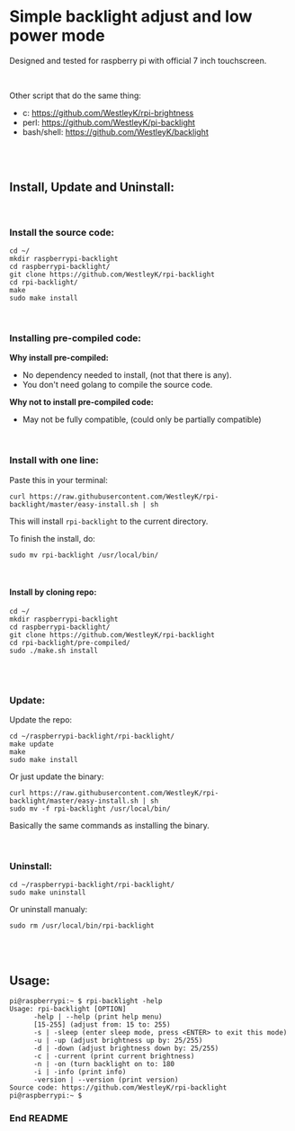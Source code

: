 # Simple backlight adjust and low power mode

Designed and tested for raspberry pi with official 7 inch touchscreen. 

<br>

Other script that do the same thing:
 - c: https://github.com/WestleyK/rpi-brightness
 - perl: https://github.com/WestleyK/pi-backlight
 - bash/shell: https://github.com/WestleyK/backlight

<br>

<br>


## Install, Update and Uninstall:

<br>

### Install the source code:

```
cd ~/
mkdir raspberrypi-backlight
cd raspberrypi-backlight/
git clone https://github.com/WestleyK/rpi-backlight
cd rpi-backlight/
make
sudo make install
```
<br>

### Installing pre-compiled code:

**Why install pre-compiled:**
 - No dependency needed to install, (not that there is any).
 - You don't need golang to compile the source code.

**Why not to install pre-compiled code:**
 - May not be fully compatible, (could only be partially compatible)
<br>

### Install with one line:

Paste this in your terminal:
```
curl https://raw.githubusercontent.com/WestleyK/rpi-backlight/master/easy-install.sh | sh
```
This will install `rpi-backlight` to the current directory.

To finish the install, do:
```
sudo mv rpi-backlight /usr/local/bin/
```
<br>

#### Install by cloning repo:

```
cd ~/
mkdir raspberrypi-backlight
cd raspberrypi-backlight/
git clone https://github.com/WestleyK/rpi-backlight
cd rpi-backlight/pre-compiled/
sudo ./make.sh install
```

<br>
<br>

### Update:

Update the repo:
```
cd ~/raspberrypi-backlight/rpi-backlight/
make update
make
sudo make install
```

Or just update the binary:

```
curl https://raw.githubusercontent.com/WestleyK/rpi-backlight/master/easy-install.sh | sh
sudo mv -f rpi-backlight /usr/local/bin/
```
Basically the same commands as installing the binary.


<br>

### Uninstall:

```
cd ~/raspberrypi-backlight/rpi-backlight/
sudo make uninstall
```
Or uninstall manualy:
```
sudo rm /usr/local/bin/rpi-backlight
```

<br>
<br>

## Usage:

```
pi@raspberrypi:~ $ rpi-backlight -help
Usage: rpi-backlight [OPTION]
      -help | --help (print help menu)
      [15-255] (adjust from: 15 to: 255)
      -s | -sleep (enter sleep mode, press <ENTER> to exit this mode)
      -u | -up (adjust brightness up by: 25/255)
      -d | -down (adjust brightness down by: 25/255)
      -c | -current (print current brightness)
      -n | -on (turn backlight on to: 180
      -i | -info (print info)
      -version | --version (print version)
Source code: https://github.com/WestleyK/rpi-backlight
pi@raspberrypi:~ $ 
```


### End README


<br>
<br>



